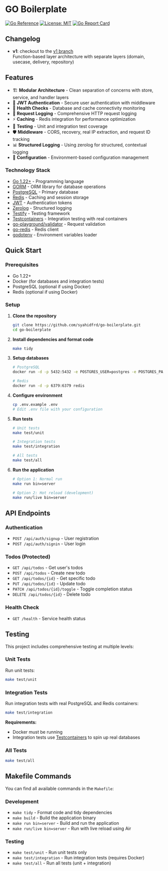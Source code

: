 # GO Boilerplate

[![Go Reference](https://pkg.go.dev/badge/github.com/syahidfrd/go-boilerplate.svg)](https://pkg.go.dev/github.com/syahidfrd/go-boilerplate)
[![License: MIT](https://img.shields.io/badge/License-MIT-yellow.svg)](https://opensource.org/licenses/MIT)
[![Go Report Card](https://goreportcard.com/badge/github.com/syahidfrd/go-boilerplate)](https://goreportcard.com/report/github.com/syahidfrd/go-boilerplate)

## Changelog

- **v1**: checkout to the [v1 branch](https://github.com/syahidfrd/go-boilerplate/tree/v1) <br>
  Function-based layer architecture with separate layers (domain, usecase, delivery, repository)

## Features

- 🏗️ **Modular Architecture** - Clean separation of concerns with store, service, and handler layers
- 🔐 **JWT Authentication** - Secure user authentication with middleware
- 🏥 **Health Checks** - Database and cache connectivity monitoring
- 📝 **Request Logging** - Comprehensive HTTP request logging
- ⚡ **Caching** - Redis integration for performance optimization
- 🧪 **Testing** - Unit and integration test coverage
- 🛡️ **Middleware** - CORS, recovery, real IP extraction, and request ID tracking
- 📊 **Structured Logging** - Using zerolog for structured, contextual logging
- 🔧 **Configuration** - Environment-based configuration management

### Technology Stack

- [Go 1.22+](https://golang.org/) - Programming language
- [GORM](https://gorm.io/) - ORM library for database operations
- [PostgreSQL](https://www.postgresql.org/) - Primary database
- [Redis](https://redis.io/) - Caching and session storage
- [JWT](https://github.com/golang-jwt/jwt) - Authentication tokens
- [Zerolog](https://github.com/rs/zerolog) - Structured logging
- [Testify](https://github.com/stretchr/testify) - Testing framework
- [Testcontainers](https://testcontainers.com/) - Integration testing with real containers
- [go-playground/validator](https://github.com/go-playground/validator) - Request validation
- [go-redis](https://github.com/go-redis/redis) - Redis client
- [godotenv](https://github.com/joho/godotenv) - Environment variables loader

## Quick Start

### Prerequisites

- Go 1.22+
- Docker (for databases and integration tests)
- PostgreSQL (optional if using Docker)
- Redis (optional if using Docker)

### Setup

1. **Clone the repository**

   ```bash
   git clone https://github.com/syahidfrd/go-boilerplate.git
   cd go-boilerplate
   ```

2. **Install dependencies and format code**

   ```bash
   make tidy
   ```

3. **Setup databases**

   ```bash
   # PostgreSQL
   docker run -d -p 5432:5432 -e POSTGRES_USER=postgres -e POSTGRES_PASSWORD=postgres -e POSTGRES_DB=go_boilerplate postgres

   # Redis
   docker run -d -p 6379:6379 redis
   ```

4. **Configure environment**

   ```bash
   cp .env.example .env
   # Edit .env file with your configuration
   ```

5. **Run tests**

   ```bash
   # Unit tests
   make test/unit

   # Integration tests
   make test/integration

   # All tests
   make test/all
   ```

6. **Run the application**

   ```bash
   # Option 1: Normal run
   make run bin=server

   # Option 2: Hot reload (development)
   make run/live bin=server
   ```

## API Endpoints

### Authentication

- `POST /api/auth/signup` - User registration
- `POST /api/auth/signin` - User login

### Todos (Protected)

- `GET /api/todos` - Get user's todos
- `POST /api/todos` - Create new todo
- `GET /api/todos/{id}` - Get specific todo
- `PUT /api/todos/{id}` - Update todo
- `PATCH /api/todos/{id}/toggle` - Toggle completion status
- `DELETE /api/todos/{id}` - Delete todo

### Health Check

- `GET /health` - Service health status

## Testing

This project includes comprehensive testing at multiple levels:

### Unit Tests

Run unit tests:

```bash
make test/unit
```

### Integration Tests

Run integration tests with real PostgreSQL and Redis containers:

```bash
make test/integration
```

**Requirements:**

- Docker must be running
- Integration tests use [Testcontainers](https://testcontainers.com/) to spin up real databases

### All Tests

```bash
make test/all
```

## Makefile Commands

You can find all available commands in the `Makefile`:

### Development

- `make tidy` - Format code and tidy dependencies
- `make build` - Build the application binary
- `make run bin=server` - Build and run the application
- `make run/live bin=server` - Run with live reload using Air

### Testing

- `make test/unit` - Run unit tests only
- `make test/integration` - Run integration tests (requires Docker)
- `make test/all` - Run all tests (unit + integration)
